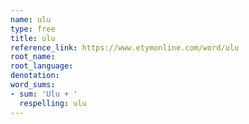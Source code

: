 ```yaml
---
name: ulu
type: free
title: ulu
reference_link: https://www.etymonline.com/word/ulu
root_name: 
root_language: 
denotation: 
word_sums:
- sum: 'Ulu + '
  respelling: ulu
---
```

